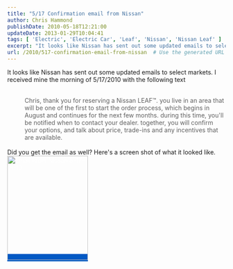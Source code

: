 ```yaml
---
title: "5/17 Confirmation email from Nissan"
author: Chris Hammond
publishDate: 2010-05-18T12:21:00
updateDate: 2013-01-29T10:04:41
tags: [ 'Electric', 'Electric Car', 'Leaf', 'Nissan', 'Nissan Leaf' ]
excerpt: "It looks like Nissan has sent out some updated emails to select markets. I received mine the morning of 5/17/2010 with the following text  Chris, thank you for reserving a Nissan LEAF&trade;. you live in an area that will be one of the first to start the order process, which begins in August and continues for the next few months. during this time, you'll be notified when to contact your dealer. together, you will confirm your options, and talk about price, trade-ins and any incentives that are available.&nbsp; Did you get the email as well? Here's a screen shot of what it looked like.&nbsp; "
url: /2010/517-confirmation-email-from-nissan  # Use the generated URL with year
---
```

It looks like Nissan has sent out some updated emails to select markets. I received mine the morning of 5/17/2010 with the following text<br /> <br /> <blockquote class="webkit-indent-blockquote" style="border: none; margin: 0px 0px 0px 40px; padding: 0px;">Chris, thank you for reserving a Nissan LEAF&trade;. you live in an area that will be one of the first to start the order process, which begins in August and continues for the next few months. during this time, you'll be notified when to contact your dealer. together, you will confirm your options, and talk about price, trade-ins and any incentives that are available.&nbsp;</blockquote><br /> Did you get the email as well? Here's a screen shot of what it looked like.&nbsp;<br /> <a href="https://www.flickr.com/photos/chammond/4618501065/" title="Email From Nissan 5-17-2010" style="color: #ffffff; text-decoration: initial; background-color: #0259c4;"><img src="https://farm4.static.flickr.com/3408/4618501065_023a6cb5e8_m.jpg" width="186" height="240" alt="Email From Nissan 5-17-2010" class="pc_img" style="border: none;" /></a><br />
